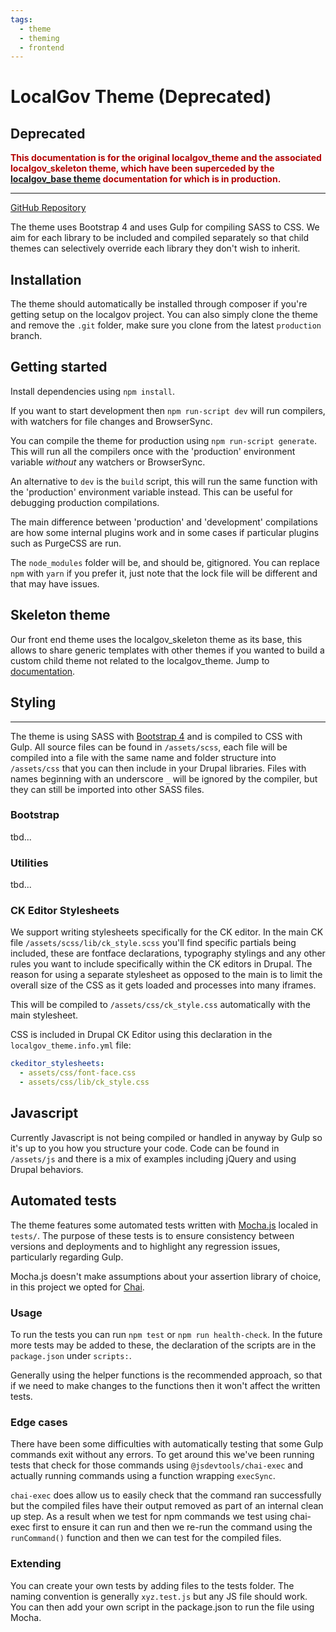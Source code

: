 ```yaml
---
tags:
  - theme
  - theming
  - frontend
---
```


# LocalGov Theme (Deprecated)

## Deprecated

<span style="color:#B30000;">**This documentation is for the original localgov_theme and the associated localgov_skeleton theme, which have been superceded by the [localgov_base theme](https://github.com/localgovdrupal/localgov_base) documentation for which is in production.**</span>

***

[GitHub Repository](https://github.com/localgovdrupal/localgov_theme)

The theme uses Bootstrap 4 and uses Gulp for compiling SASS to CSS. We aim for each library to be included and compiled separately so that child themes can selectively override each library they don't wish to inherit.

## Installation

The theme should automatically be installed through composer if you're getting setup on the localgov project. You can also simply clone the theme and remove the `.git` folder, make sure you clone from the latest `production` branch.

## Getting started

Install dependencies using `npm install`.

If you want to start development then `npm run-script dev` will run compilers, with watchers for file changes and BrowserSync.

You can compile the theme for production using `npm run-script generate`. This will run all the compilers once with the 'production' environment variable _without_ any watchers or BrowserSync.

An alternative to `dev` is the `build` script, this will run the same function with the 'production' environment variable instead. This can be useful for debugging production compilations.

The main difference between 'production' and 'development' compilations are how some internal plugins work and in some cases if particular plugins such as PurgeCSS are run.

The `node_modules` folder will be, and should be, gitignored. You can replace `npm` with `yarn` if you prefer it, just note that the lock file will be different and that may have issues.

## Skeleton theme

Our front end theme uses the localgov_skeleton theme as its base, this allows to share generic templates with other themes if you wanted to build a custom child theme not related to the localgov_theme. Jump to [documentation](/theme/skeleton-theme).


## Styling
***

The theme is using SASS with [Bootstrap 4](https://getbootstrap.com/docs/4.5/getting-started/introduction/) and is compiled to CSS with Gulp. All source files can be found in `/assets/scss`, each file will be compiled into a file with the same name and folder structure into `/assets/css` that you can then include in your Drupal libraries. Files with names beginning with an underscore `_` will be ignored by the compiler, but they can still be imported into other SASS files.

### Bootstrap

tbd...

### Utilities

tbd...

### CK Editor Stylesheets

We support writing stylesheets specifically for the CK editor. In the main CK file `/assets/scss/lib/ck_style.scss` you'll find specific partials being included, these are fontface declarations, typography stylings and any other rules you want to include specifically within the CK editors in Drupal. The reason for using a separate stylesheet as opposed to the main is to limit the overall size of the CSS as it gets loaded and processes into many iframes.

This will be compiled to `/assets/css/ck_style.css` automatically with the main stylesheet.

CSS is included in Drupal CK Editor using this declaration in the `localgov_theme.info.yml` file:

```yml
ckeditor_stylesheets:
  - assets/css/font-face.css
  - assets/css/lib/ck_style.css
```

## Javascript

Currently Javascript is not being compiled or handled in anyway by Gulp so it's up to you how you structure your code. Code can be found in `/assets/js` and there is a mix of examples including jQuery and using Drupal behaviors.


## Automated tests

The theme features some automated tests written with [Mocha.js](https://mochajs.org/) localed in `tests/`. The purpose of these tests is to ensure consistency between versions and deployments and to highlight any regression issues, particularly regarding Gulp.

Mocha.js doesn't make assumptions about your assertion library of choice, in this project we opted for [Chai](https://www.chaijs.com/).

### Usage

To run the tests you can run `npm test` or `npm run health-check`. In the future more tests may be added to these, the declaration of the scripts are in the `package.json` under `scripts:`.

Generally using the helper functions is the recommended approach, so that if we need to make changes to the functions then it won't affect the written tests.

### Edge cases

There have been some difficulties with automatically testing that some Gulp commands exit without any errors. To get around this we've been running tests that check for those commands using `@jsdevtools/chai-exec` and actually running commands using a function wrapping `execSync`.

`chai-exec` does allow us to easily check that the command ran successfully but the compiled files have their output removed as part of an internal clean up step. As a result when we test for npm commands we test using chai-exec first to ensure it can run and then we re-run the command using the `runCommand()` function and then we can test for the compiled files.

### Extending

You can create your own tests by adding files to the tests folder. The naming convention is generally `xyz.test.js` but any JS file should work. You can then add your own script in the package.json to run the file using Mocha.

